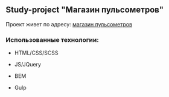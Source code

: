 ## Study-project "Магазин пульсометров"

Проект живет по адресу: [магазин пульсометров](https://pulse.sugarplam.ru/)

### Использованные технологии:

* HTML/CSS/SCSS

* JS/JQuery

* BEM

* Gulp

